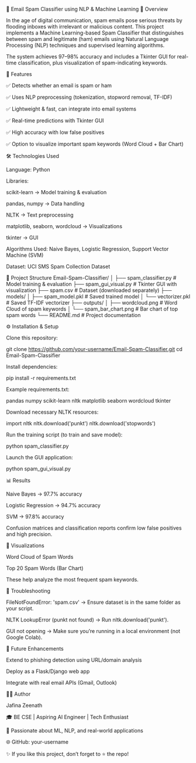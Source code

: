 📧 Email Spam Classifier using NLP & Machine Learning
📌 Overview

In the age of digital communication, spam emails pose serious threats by flooding inboxes with irrelevant or malicious content. This project implements a Machine Learning-based Spam Classifier that distinguishes between spam and legitimate (ham) emails using Natural Language Processing (NLP) techniques and supervised learning algorithms.

The system achieves 97–98% accuracy and includes a Tkinter GUI for real-time classification, plus visualization of spam-indicating keywords.

🚀 Features

✅ Detects whether an email is spam or ham

✅ Uses NLP preprocessing (tokenization, stopword removal, TF-IDF)

✅ Lightweight & fast, can integrate into email systems

✅ Real-time predictions with Tkinter GUI

✅ High accuracy with low false positives

✅ Option to visualize important spam keywords (Word Cloud + Bar Chart)

🛠️ Technologies Used

Language: Python

Libraries:

scikit-learn → Model training & evaluation

pandas, numpy → Data handling

NLTK → Text preprocessing

matplotlib, seaborn, wordcloud → Visualizations

tkinter → GUI

Algorithms Used: Naive Bayes, Logistic Regression, Support Vector Machine (SVM)

Dataset: UCI SMS Spam Collection Dataset

📂 Project Structure
Email-Spam-Classifier/
│
├── spam_classifier.py       # Model training & evaluation
├── spam_gui_visual.py       # Tkinter GUI with visualization
├── spam.csv                 # Dataset (downloaded separately)
├── models/
│   ├── spam_model.pkl       # Saved trained model
│   └── vectorizer.pkl       # Saved TF-IDF vectorizer
├── outputs/
│   ├── wordcloud.png        # Word Cloud of spam keywords
│   └── spam_bar_chart.png   # Bar chart of top spam words
└── README.md                # Project documentation

⚙️ Installation & Setup

Clone this repository:

git clone https://github.com/your-username/Email-Spam-Classifier.git
cd Email-Spam-Classifier


Install dependencies:

pip install -r requirements.txt


Example requirements.txt:

pandas
numpy
scikit-learn
nltk
matplotlib
seaborn
wordcloud
tkinter


Download necessary NLTK resources:

import nltk
nltk.download('punkt')
nltk.download('stopwords')


Run the training script (to train and save model):

python spam_classifier.py


Launch the GUI application:

python spam_gui_visual.py

📊 Results

Naive Bayes → 97.7% accuracy

Logistic Regression → 94.7% accuracy

SVM → 97.8% accuracy

Confusion matrices and classification reports confirm low false positives and high precision.

🎨 Visualizations

Word Cloud of Spam Words

Top 20 Spam Words (Bar Chart)

These help analyze the most frequent spam keywords.

🐞 Troubleshooting

FileNotFoundError: 'spam.csv' → Ensure dataset is in the same folder as your script.

NLTK LookupError (punkt not found) → Run nltk.download('punkt').

GUI not opening → Make sure you’re running in a local environment (not Google Colab).

📌 Future Enhancements

Extend to phishing detection using URL/domain analysis

Deploy as a Flask/Django web app

Integrate with real email APIs (Gmail, Outlook)

👩‍💻 Author

Jafina Zeenath

🎓 BE CSE | Aspiring AI Engineer | Tech Enthusiast

💼 Passionate about ML, NLP, and real-world applications

🌐 GitHub: your-username

✨ If you like this project, don’t forget to ⭐ the repo!
